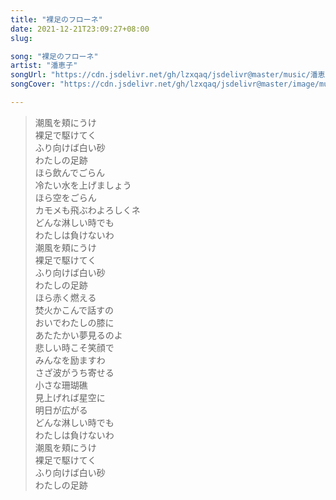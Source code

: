 ```yaml
---
title: "裸足のフローネ"
date: 2021-12-21T23:09:27+08:00
slug: 

song: "裸足のフローネ"
artist: "潘恵子"
songUrl: "https://cdn.jsdelivr.net/gh/lzxqaq/jsdelivr@master/music/潘恵子 - 裸足のフローネ.mp3"
songCover: "https://cdn.jsdelivr.net/gh/lzxqaq/jsdelivr@master/image/music/世界名作劇場.jpg"

---
```


> 潮風を頬にうけ  
> 裸足で駆けてく   
> ふり向けば白い砂  
> わたしの足跡  
> ほら飲んでごらん  
> 冷たい水を上げましょう  
> ほら空をごらん  
> カモメも飛ぶわよろしくネ  
> どんな淋しい時でも  
> わたしは負けないわ  
> 潮風を頬にうけ  
> 裸足で駆けてく  
> ふり向けば白い砂  
> わたしの足跡  
> ほら赤く燃える  
> 焚火かこんで話すの  
> おいでわたしの膝に  
> あたたかい夢見るのよ  
> 悲しい時こそ笑顔で  
> みんなを励ますわ  
> さざ波がうち寄せる  
> 小さな珊瑚礁  
> 見上げれば星空に  
> 明日が広がる  
> どんな淋しい時でも  
> わたしは負けないわ  
> 潮風を頬にうけ  
> 裸足で駆けてく   
> ふり向けば白い砂  
> わたしの足跡  